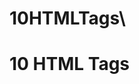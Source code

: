# 10HTMLTags\
<!doctype html>
<html>
    <head>
        <title></title>
    </head>
    <body>
        <h1>10 HTML Tags</h1>
    </body>
</html>
